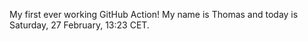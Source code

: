 My first ever working GitHub Action!
My name is Thomas and today is Saturday, 27 February, 13:23 CET. 
